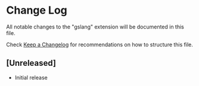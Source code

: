 # Change Log

All notable changes to the "gslang" extension will be documented in this file.

Check [Keep a Changelog](http://keepachangelog.com/) for recommendations on how to structure this file.

## [Unreleased]

- Initial release